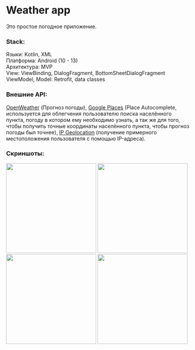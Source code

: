 # Weather app

Это простое погодное приложение.

### Stack:  
Языки: Kotlin, XML  
Платформа: Android (10 - 13)  
Архитектура: MVP  
View: ViewBinding, DialogFragment, BottomSheetDialogFragment  
ViewModel, Model: Retrofit, data classes 

### Внешние API:  
<a href="https://openweathermap.org/">OpenWeather</a> (Прогноз погоды),
<a href="https://developers.google.com/maps/documentation/places/web-service/overview">Google Places</a> (Place Autocomplete,
используется для облегчения пользователю поиска населённого пункта, погоду в котором ему необходимо узнать, а так же для того, чтобы
получить точные координаты населённого пункта, чтобы прогноз погоды был точнее),
<a href="https://ip-api.com/">IP Geolocation</a> (получение примерного местоположения пользователя с помощью IP-адреса).

### Скриншоты:
<p align="left">
  <img src="https://user-images.githubusercontent.com/71511704/229791814-1853a244-48e0-4ec3-8e10-00d6b302528f.png" width="245" />
  <img src="https://user-images.githubusercontent.com/71511704/229792014-b5a2ac24-b9ba-4f5d-837e-7c72b4ba0eaf.png" width="245" />
  <img src="https://user-images.githubusercontent.com/71511704/229792200-6c1bc90e-07e9-4369-8abc-4348efe2ae98.png" width="245" />
  <img src="https://user-images.githubusercontent.com/71511704/229792490-76fcb58b-fd53-4358-8be8-c1bd3fac25d2.png" width="245" />
</p>
